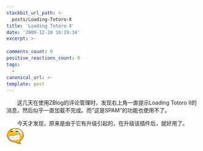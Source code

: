```yaml
---
stackbit_url_path: >-
  posts/Loading-Totoro-Ⅱ
title: 'Loading Totoro Ⅱ'
date: '2009-12-20 16:19:34'
excerpt: >-
  
comments_count: 0
positive_reactions_count: 0
tags: 
  - 
canonical_url: >-
template: post
---
```

<div style="text-indent: 2em;"><p>这几天在使用ZBlog的评论管理时，发现右上角一直提示Loading Totoro II的消息，然后似乎一直加载不完成。而“这是SPAM”的功能也使用不了。</p><p>今天才发现，原来是由于它有升级引起的，在升级该插件后，就好用了。<img alt="" src="https://raw.githubusercontent.com/Jeff-Tian/blogengine.net/master/Source/BlogEngine/BlogEngine.NET/App_Data/files/image_375.png"></p></div><p>&nbsp;</p>